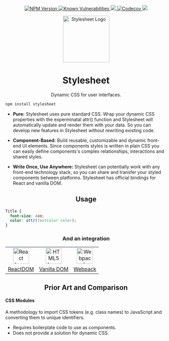 <div align="center" href="">
    <p>
        <a href="https://npm.im/stylesheet">
            <img src="https://img.shields.io/npm/v/stylesheet.svg"
                 alt="NPM Version" />
        </a>
        <a href="https://snyk.io/test/github/iddan/stylesheet">
            <img src="https://snyk.io/test/npm/stylesheet/badge.svg"
                 alt="Known Vulnerabilities"
                 data-canonical-src="https://snyk.io/test/npm/stylesheet"/>
        </a>
        <a href="https://travis-ci.org/iddan/stylesheet">
            <img src="https://travis-ci.org/iddan/stylesheet.svg?branch=master" />
        </a>
        <a href="https://codecov.io/gh/iddan/stylesheet">
            <img src="https://codecov.io/gh/iddan/stylesheet/branch/master/graph/badge.svg" alt="Codecov" />
        </a>
        <a href="https://app.fossa.io/projects/git%2Bhttps%3A%2F%2Fgithub.com%2Fiddan%2Fstylesheet?ref=badge_shield"
           alt="FOSSA Status">
            <img src="https://app.fossa.io/api/projects/git%2Bhttps%3A%2F%2Fgithub.com%2Fiddan%2Fstylesheet.svg?type=shield"/>
        </a>
    </p>
    <img height="145" src="https://cdn.rawgit.com/iddan/stylesheet/master/assets/stylesheet.svg" alt="Stylesheet Logo" align="center" />
    <h1>Stylesheet</h1>
    <p>Dynamic CSS for user interfaces.</p>
</div>

```bash
npm install stylesheet
```

 - **Pure:** Stylesheet uses pure standard CSS. Wrap your dynamic CSS properties with the experminatal attr() function and Stylesheet will automatically update and render them with your data. So you can develop new features in Stylesheet without rewriting existing code.
 
 - **Component-Based:** Build reusable, customizable and dynamic front-end UI elements. Since components styles is written in plain CSS you can easily define components's complex relationships, interactions and shared styles.
 
 - **Write Once, Use Anywhere:** Stylesheet can potentially work with any front-end technology stack, so you can share and transfer your styled components between platforms. Stylesheet has official bindings for React and vanilla DOM.

<h2 align="center">Usage</h2>

```CSS
Title {
  font-size: 4em;
  color: attr(textColor color);
}
```

<h3 align="center">And an integration</h3>

<div align="center">
<table align="center">
    <tr>
        <td align="center">
            <a href="https://github.com/iddan/stylesheet/tree/master/react-dom">
                <img width="50" src="https://cdn.rawgit.com/iddan/stylesheet/master/assets/react.svg" alt="React Logo" align="center">
            </a>
        </td>
        <td align="center">
            <a href="https://github.com/iddan/stylesheet/tree/master/vanilla-dom">
                <img width="50" src="https://cdn.rawgit.com/iddan/stylesheet/master/assets/dom.svg" alt="HTML5 Logo" align="center">
            </a>
        </td>
        <td align="center">
          <a href="https://github.com/iddan/stylesheet/tree/master/loader">
              <img width="50" src="https://cdn.rawgit.com/iddan/stylesheet/master/assets/webpack.svg" alt="Webpack Logo" align="center">
          </a>
        </td>
    </tr>
    <tr>
        <td align="center">
            <a href="https://github.com/iddan/stylesheet/tree/master/react-dom">ReactDOM</a>
        </td>
        <td align="center">
            <a href="https://github.com/iddan/stylesheet/tree/master/vanilla-dom">Vanilla DOM</a>
        </td>
        <td align="center">
            <a href="https://github.com/iddan/stylesheet/tree/master/loader">Webpack</a>
        </td>
    </tr>
</table>
</div>

<h2 align="center">Prior Art and Comparison</h2>

#### CSS Modules
A methodology to import CSS tokens (e.g. class names) to JavaScript and converting them to unique identifiers.

 - Requires boilerplate code to use as components.
 - Does not provide a solution for dynamic CSS.
